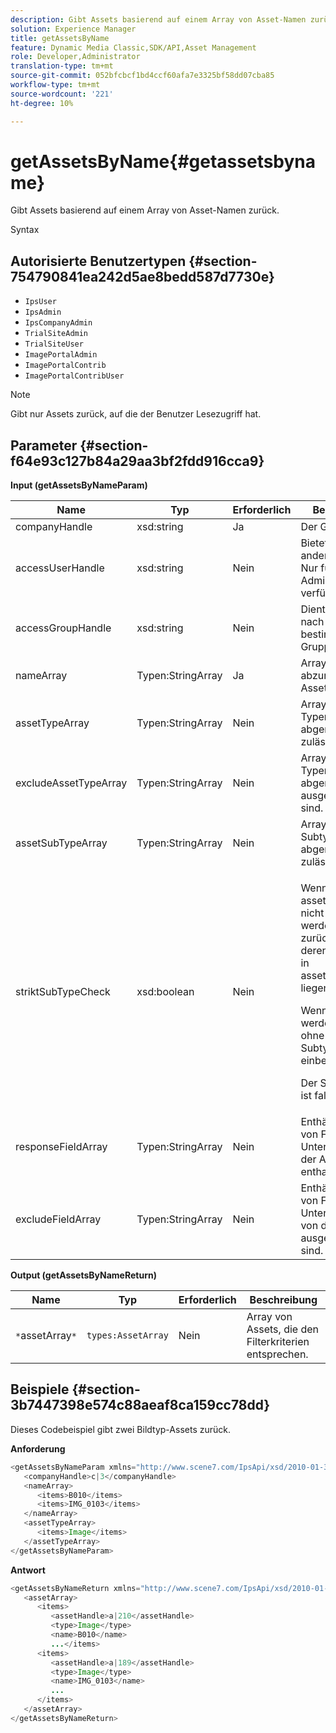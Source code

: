 ```yaml
---
description: Gibt Assets basierend auf einem Array von Asset-Namen zurück.
solution: Experience Manager
title: getAssetsByName
feature: Dynamic Media Classic,SDK/API,Asset Management
role: Developer,Administrator
translation-type: tm+mt
source-git-commit: 052bfcbcf1bd4ccf60afa7e3325bf58dd07cba85
workflow-type: tm+mt
source-wordcount: '221'
ht-degree: 10%

---
```



# getAssetsByName{#getassetsbyname}

Gibt Assets basierend auf einem Array von Asset-Namen zurück.

Syntax

## Autorisierte Benutzertypen {#section-754790841ea242d5ae8bedd587d7730e}

* `IpsUser`
* `IpsAdmin`
* `IpsCompanyAdmin`
* `TrialSiteAdmin`
* `TrialSiteUser`
* `ImagePortalAdmin`
* `ImagePortalContrib`
* `ImagePortalContribUser`

>[!NOTE]
>
>Gibt nur Assets zurück, auf die der Benutzer Lesezugriff hat.

## Parameter {#section-f64e93c127b84a29aa3bf2fdd916cca9}

**Input (getAssetsByNameParam)**

<table id="table_CE7B503B0E074719A523B458DF3A7286"> 
 <thead> 
  <tr> 
   <th colname="col1" class="entry"> Name </th> 
   <th colname="col2" class="entry"> Typ </th> 
   <th colname="col3" class="entry"> Erforderlich </th> 
   <th colname="col4" class="entry"> Beschreibung </th> 
  </tr> 
 </thead>
 <tbody> 
  <tr> 
   <td colname="col1"> <span class="codeph"> <span class="varname"> companyHandle</span> </span> </td> 
   <td colname="col2"> <span class="codeph"> xsd:string</span> </td> 
   <td colname="col3"> Ja </td> 
   <td colname="col4"> Der Griff zur Firma. </td> 
  </tr> 
  <tr> 
   <td colname="col1"> <span class="codeph"> <span class="varname"> accessUserHandle</span> </span> </td> 
   <td colname="col2"> <span class="codeph"> xsd:string</span> </td> 
   <td colname="col3"> Nein </td> 
   <td colname="col4"> Bietet Zugriff als anderer Benutzer. Nur für Administratoren verfügbar. </td> 
  </tr> 
  <tr> 
   <td colname="col1"> <span class="codeph"> <span class="varname"> accessGroupHandle</span> </span> </td> 
   <td colname="col2"> <span class="codeph"> xsd:string</span> </td> 
   <td colname="col3"> Nein </td> 
   <td colname="col4"> Dient zum Filtern nach einer bestimmten Gruppe. </td> 
  </tr> 
  <tr> 
   <td colname="col1"> <span class="codeph"> <span class="varname"> nameArray</span> </span> </td> 
   <td colname="col2"> <span class="codeph"> Typen:StringArray</span> </td> 
   <td colname="col3"> Ja </td> 
   <td colname="col4"> Array der abzurufenden Asset-Namen. </td> 
  </tr> 
  <tr> 
   <td colname="col1"> <span class="codeph"> <span class="varname"> assetTypeArray</span> </span> </td> 
   <td colname="col2"> <span class="codeph"> Typen:StringArray</span> </td> 
   <td colname="col3"> Nein </td> 
   <td colname="col4"> Array von Asset-Typen, die für abgerufene Assets zulässig sind. </td> 
  </tr> 
  <tr> 
   <td colname="col1"> <span class="codeph"> <span class="varname"> excludeAssetTypeArray</span> </span> </td> 
   <td colname="col2"> <span class="codeph"> Typen:StringArray</span> </td> 
   <td colname="col3"> Nein </td> 
   <td colname="col4"> Array von Asset-Typen, die für abgerufene Assets ausgeschlossen sind. </td> 
  </tr> 
  <tr> 
   <td colname="col1"> <span class="codeph"> <span class="varname"> assetSubTypeArray</span> </span> </td> 
   <td colname="col2"> <span class="codeph"> Typen:StringArray</span> </td> 
   <td colname="col3"> Nein </td> 
   <td colname="col4"> Array von Asset-Subtypen, die für abgerufene Assets zulässig sind. </td> 
  </tr> 
  <tr> 
   <td colname="col1"> <span class="codeph"> <span class="varname"> striktSubTypeCheck</span> </span> </td> 
   <td colname="col2"> <span class="codeph"> xsd:boolean</span> </td> 
   <td colname="col3"> Nein </td> 
   <td colname="col4"> <p>Wenn <span class="codeph"> true</span> und <span class="codeph"> assetSubTypeArray</span> nicht leer ist, werden nur Assets zurückgegeben, deren Untertypen in <span class="codeph"> assetSubTypeArray</span> liegen. </p> <p>Wenn <span class="codeph"> false</span>, werden Elemente ohne definierten Subtyp einbezogen. </p> <p>Der Standardwert ist <span class="codeph"> false</span>. </p> </td> 
  </tr> 
  <tr> 
   <td colname="col1"> <span class="codeph"> <span class="varname"> responseFieldArray</span> </span> </td> 
   <td colname="col2"> <span class="codeph"> Typen:StringArray</span> </td> 
   <td colname="col3"> Nein </td> 
   <td colname="col4"> Enthält eine Liste von Feldern und Unterfeldern, die in der Antwort enthalten sind. </td> 
  </tr> 
  <tr> 
   <td colname="col1"> <span class="codeph"> <span class="varname"> excludeFieldArray</span> </span> </td> 
   <td colname="col2"> <span class="codeph"> Typen:StringArray</span> </td> 
   <td colname="col3"> Nein </td> 
   <td colname="col4"> Enthält eine Liste von Feldern und Unterfeldern, die von der Antwort ausgeschlossen sind. </td> 
  </tr> 
 </tbody> 
</table>

**Output (getAssetsByNameReturn)**

| Name | Typ | Erforderlich | Beschreibung |
|---|---|---|---|
| `*`assetArray`*` | `types:AssetArray` | Nein | Array von Assets, die den Filterkriterien entsprechen. |

## Beispiele {#section-3b7447398e574c88aeaf8ca159cc78dd}

Dieses Codebeispiel gibt zwei Bildtyp-Assets zurück.

**Anforderung**

```java
<getAssetsByNameParam xmlns="http://www.scene7.com/IpsApi/xsd/2010-01-31">
   <companyHandle>c|3</companyHandle>
   <nameArray>
      <items>B010</items>
      <items>IMG_0103</items>
   </nameArray>
   <assetTypeArray>
      <items>Image</items>
   </assetTypeArray>
</getAssetsByNameParam>
```

**Antwort**

```java
<getAssetsByNameReturn xmlns="http://www.scene7.com/IpsApi/xsd/2010-01-31">
   <assetArray>
      <items>
         <assetHandle>a|210</assetHandle>
         <type>Image</type>
         <name>B010</name>
         ...</items>
      <items>
         <assetHandle>a|189</assetHandle>
         <type>Image</type>
         <name>IMG_0103</name>
         ...
      </items>
   </assetArray>
</getAssetsByNameReturn>
```

